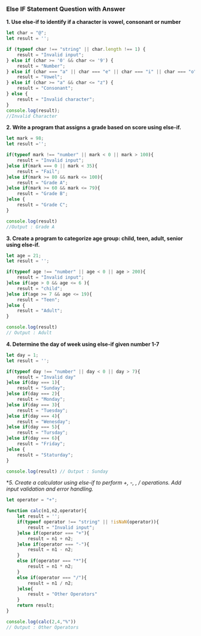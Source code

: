 ### Else IF Statement Question with Answer

**1. Use else-if to identify if a character is vowel, consonant or number**

```js
let char = "@";
let result = '';

if (typeof char !== "string" || char.length !== 1) {
    result = "Invalid input";
} else if (char >= '0' && char <= '9') {
    result = "Number";
} else if (char === "a" || char === "e" || char === "i" || char === "o" || char === "u") {
    result = "Vowel";
} else if (char >= "a" && char <= "z") {
    result = "Consonant";
} else {
    result = "Invalid character";
}
console.log(result);
//Invalid Character
```

**2. Write a program that assigns a grade based on score using else-if.**

```js
let mark = 98;
let result ='';

if(typeof mark !== "number" || mark < 0 || mark > 100){
    result = "Invalid input";
}else if(mark === 0 || mark < 35){
    result = "Fail";
}else if(mark >= 80 && mark <= 100){
    result = "Grade A";
}else if(mark >= 60 && mark <= 79){
    result = "Grade B";
}else {
    result = "Grade C";
}

console.log(result)
//Output : Grade A
```

**3. Create a program to categorize age group: child, teen, adult, senior using else-if.**

```js
let age = 21;
let result = '';

if(typeof age !== "number" || age < 0 || age > 200){
    result = "Invalid input";
}else if(age > 0 && age <= 6 ){
    result = "child";
}else if(age >= 7 && age <= 19){
    result = "Teen";
}else {
    result = "Adult";
}

console.log(result)
// Output : Adult
```

**4. Determine the day of week using else-if given number 1-7**

```js
let day = 1;
let result = '';

if(typeof day !== "number" || day < 0 || day > 7){
    result = "Invalid day"
}else if(day === 1){
    result = "Sunday";
}else if(day === 2){
    result = "Monday";
}else if(day === 3){
    result = "Tuesday";
}else if(day === 4){
    result = "Wenesday";
}else if(day === 5){
    result = "Tursday";
}else if(day === 6){
    result = "Friday";
}else {
    result = "Staturday";
}

console.log(result) // Output : Sunday
```

**5. Create a calculator using else-if to perform +, -, *, / operations. Add input validation and error handling.**

```js
let operator = "+";

function calc(n1,n2,operator){
    let result = '';
    if(typeof operator !== "string" || !isNaN(operator)){
        result = "Invalid input";
    }else if(operator === "+"){
        result = n1 + n2;
    }else if(operator === "-"){
        result = n1 - n2;
    }
    else if(operator === "*"){
        result = n1 * n2;
    }
    else if(operator === "/"){
        result = n1 / n2;
    }else{
        result = "Other Operators"
    }
    return result;
}

console.log(calc(2,4,"%"))
// Output : Other Operators
```